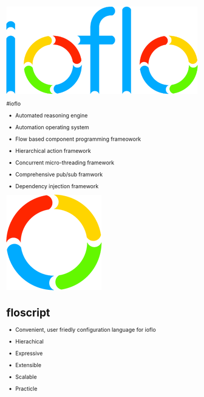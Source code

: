
![Logo](docs/images/ioflo_logo.png?raw=true)

#ioflo



* Automated reasoning engine

* Automation operating system

* Flow based component programming frameowork

* Hierarchical action framework

* Concurrent micro-threading framework

* Comprehensive pub/sub framwork

* Dependency injection framework


![Logo](docs/images/ioflo_o.png?raw=true)

# floscript

* Convenient, user friedly configuration language for ioflo

* Hierachical

* Expressive

* Extensible

* Scalable

* Practicle




